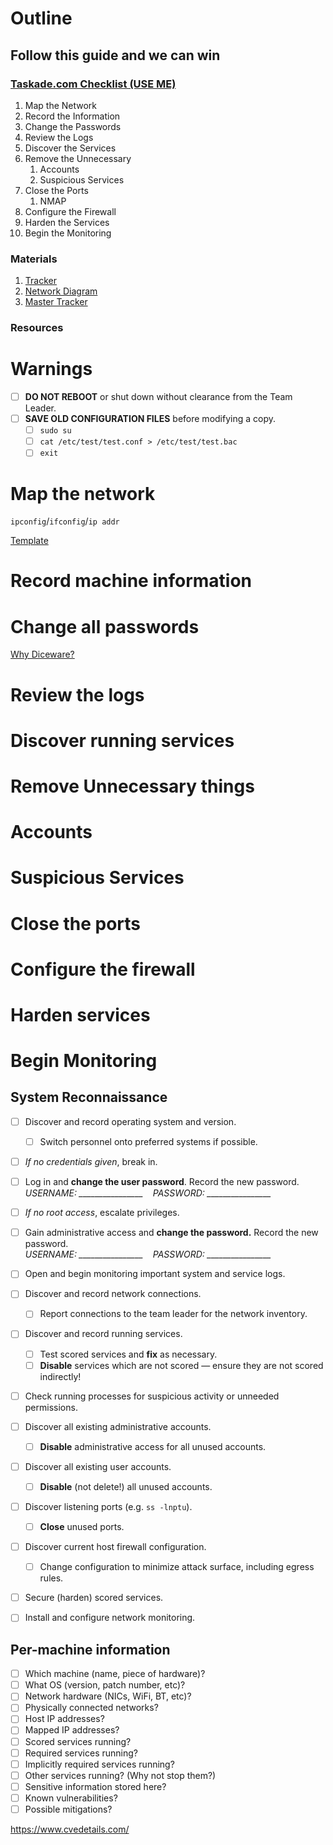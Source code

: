 # Outline
## Follow this guide and we can win
### [Taskade.com Checklist (USE ME)](https://www.taskade.com/e/zenZT5XpYQfzaGL4)
1. Map the Network
2. Record the Information
3. Change the Passwords
4. Review the Logs
5. Discover the Services
6. Remove the Unnecessary
   1. Accounts
   2. Suspicious Services
7. Close the Ports
   1. NMAP
8. Configure the Firewall
9.  Harden the Services
10. Begin the Monitoring
    
### Materials
1. [Tracker](https://www.taskade.com/v/zohsq78BuLox6HHY)
1. [Network Diagram](https://drive.google.com/file/d/1sEEQJ_LAxgnvEPPrEnLjEfR9WEuxXT2m/view?usp=sharing)
2. [Master Tracker](https://docs.google.com/spreadsheets/d/1HBHPwd_kgSvzu1PwQwOEbf7rUsc6q2Bj2oVbtZFw4EQ/edit?usp=sharing)

### Resources

# Warnings
- [ ] **DO NOT REBOOT** or shut down without clearance from the Team Leader.
- [ ] **SAVE OLD CONFIGURATION FILES** before modifying a copy.
  - [ ] `sudo su`
  - [ ] `cat /etc/test/test.conf > /etc/test/test.bac`
  - [ ] `exit`

# Map the network
`ipconfig`/`ifconfig`/`ip addr`

[Template](https://drive.google.com/file/d/1sEEQJ_LAxgnvEPPrEnLjEfR9WEuxXT2m/view?usp=sharing)
# Record machine information
# Change all passwords
[Why Diceware?](https://theintercept.com/2015/03/26/passphrases-can-memorize-attackers-cant-guess/)
# Review the logs
# Discover running services
# Remove Unnecessary things
# Accounts
# Suspicious Services
# Close the ports
# Configure the firewall
# Harden services
# Begin Monitoring

## System Reconnaissance
- [ ] Discover and record operating system and version.
	- [ ] Switch personnel onto preferred systems if possible.
- [ ] *If no credentials given*, break in.
- [ ] Log in and **change the user password**. Record the new password.  
	*USERNAME: ________________&nbsp;&nbsp;&nbsp;&nbsp;PASSWORD: ________________*
- [ ] *If no root access*, escalate privileges.
- [ ] Gain administrative access and **change the password.** Record the new password.  
	*USERNAME: ________________&nbsp;&nbsp;&nbsp;&nbsp;PASSWORD: ________________*
- [ ] Open and begin monitoring important system and service logs.
- [ ] Discover and record network connections.
	- [ ] Report connections to the team leader for the network inventory.
- [ ] Discover and record running services.
	- [ ] Test scored services and **fix** as necessary.
	- [ ] **Disable** services which are not scored &mdash; ensure they are not scored indirectly!
- [ ] Check running processes for suspicious activity or unneeded permissions.
- [ ] Discover all existing administrative accounts.
	- [ ] **Disable** administrative access for all unused accounts.
- [ ] Discover all existing user accounts.
	- [ ] **Disable** (not delete!) all unused accounts.
- [ ] Discover listening ports (e.g. `ss -lnptu`).
	- [ ] **Close** unused ports.
- [ ] Discover current host firewall configuration.
	- [ ] Change configuration to minimize attack surface, including egress rules.
- [ ] Secure (harden) scored services.
- [ ] Install and configure network monitoring.


## Per-machine information

- [ ] Which machine (name, piece of hardware)?
- [ ] What OS (version, patch number, etc)?
- [ ] Network hardware (NICs, WiFi, BT, etc)?
- [ ] Physically connected networks?
- [ ] Host IP addresses?
- [ ] Mapped IP addresses?
- [ ] Scored services running?
- [ ] Required services running?
- [ ] Implicitly required services running?
- [ ] Other services running? (Why not stop them?)
- [ ] Sensitive information stored here?
- [ ] Known vulnerabilities?
- [ ] Possible mitigations?

https://www.cvedetails.com/